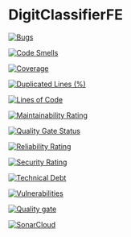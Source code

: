 # DigitClassifierFE

[![Bugs](https://sonarcloud.io/api/project_badges/measure?project=digitclassifier_digitclassifierfe&metric=bugs)](https://sonarcloud.io/summary/new_code?id=digitclassifier_digitclassifierfe)

[![Code Smells](https://sonarcloud.io/api/project_badges/measure?project=digitclassifier_digitclassifierfe&metric=code_smells)](https://sonarcloud.io/summary/new_code?id=digitclassifier_digitclassifierfe)

[![Coverage](https://sonarcloud.io/api/project_badges/measure?project=digitclassifier_digitclassifierfe&metric=coverage)](https://sonarcloud.io/summary/new_code?id=digitclassifier_digitclassifierfe)

[![Duplicated Lines (%)](https://sonarcloud.io/api/project_badges/measure?project=digitclassifier_digitclassifierfe&metric=duplicated_lines_density)](https://sonarcloud.io/summary/new_code?id=digitclassifier_digitclassifierfe)

[![Lines of Code](https://sonarcloud.io/api/project_badges/measure?project=digitclassifier_digitclassifierfe&metric=ncloc)](https://sonarcloud.io/summary/new_code?id=digitclassifier_digitclassifierfe)

[![Maintainability Rating](https://sonarcloud.io/api/project_badges/measure?project=digitclassifier_digitclassifierfe&metric=sqale_rating)](https://sonarcloud.io/summary/new_code?id=digitclassifier_digitclassifierfe)

[![Quality Gate Status](https://sonarcloud.io/api/project_badges/measure?project=digitclassifier_digitclassifierfe&metric=alert_status)](https://sonarcloud.io/summary/new_code?id=digitclassifier_digitclassifierfe)

[![Reliability Rating](https://sonarcloud.io/api/project_badges/measure?project=digitclassifier_digitclassifierfe&metric=reliability_rating)](https://sonarcloud.io/summary/new_code?id=digitclassifier_digitclassifierfe)

[![Security Rating](https://sonarcloud.io/api/project_badges/measure?project=digitclassifier_digitclassifierfe&metric=security_rating)](https://sonarcloud.io/summary/new_code?id=digitclassifier_digitclassifierfe)

[![Technical Debt](https://sonarcloud.io/api/project_badges/measure?project=digitclassifier_digitclassifierfe&metric=sqale_index)](https://sonarcloud.io/summary/new_code?id=digitclassifier_digitclassifierfe)

[![Vulnerabilities](https://sonarcloud.io/api/project_badges/measure?project=digitclassifier_digitclassifierfe&metric=vulnerabilities)](https://sonarcloud.io/summary/new_code?id=digitclassifier_digitclassifierfe)

[![Quality gate](https://sonarcloud.io/api/project_badges/quality_gate?project=digitclassifier_digitclassifierfe)](https://sonarcloud.io/summary/new_code?id=digitclassifier_digitclassifierfe)

[![SonarCloud](https://sonarcloud.io/images/project_badges/sonarcloud-white.svg)](https://sonarcloud.io/summary/new_code?id=digitclassifier_digitclassifierfe)
